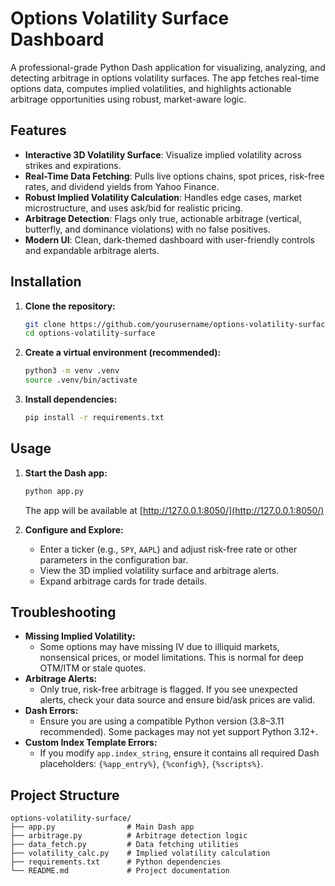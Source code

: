# Options Volatility Surface Dashboard

A professional-grade Python Dash application for visualizing, analyzing, and detecting arbitrage in options volatility surfaces. The app fetches real-time options data, computes implied volatilities, and highlights actionable arbitrage opportunities using robust, market-aware logic.

## Features
- **Interactive 3D Volatility Surface**: Visualize implied volatility across strikes and expirations.
- **Real-Time Data Fetching**: Pulls live options chains, spot prices, risk-free rates, and dividend yields from Yahoo Finance.
- **Robust Implied Volatility Calculation**: Handles edge cases, market microstructure, and uses ask/bid for realistic pricing.
- **Arbitrage Detection**: Flags only true, actionable arbitrage (vertical, butterfly, and dominance violations) with no false positives.
- **Modern UI**: Clean, dark-themed dashboard with user-friendly controls and expandable arbitrage alerts.

## Installation

1. **Clone the repository:**
   ```bash
   git clone https://github.com/yourusername/options-volatility-surface.git
   cd options-volatility-surface
   ```

2. **Create a virtual environment (recommended):**
   ```bash
   python3 -m venv .venv
   source .venv/bin/activate
   ```

3. **Install dependencies:**
   ```bash
   pip install -r requirements.txt
   ```

## Usage

1. **Start the Dash app:**
   ```bash
   python app.py
   ```
   The app will be available at [http://127.0.0.1:8050/](http://127.0.0.1:8050/)

2. **Configure and Explore:**
   - Enter a ticker (e.g., `SPY`, `AAPL`) and adjust risk-free rate or other parameters in the configuration bar.
   - View the 3D implied volatility surface and arbitrage alerts.
   - Expand arbitrage cards for trade details.

## Troubleshooting

- **Missing Implied Volatility:**
  - Some options may have missing IV due to illiquid markets, nonsensical prices, or model limitations. This is normal for deep OTM/ITM or stale quotes.
- **Arbitrage Alerts:**
  - Only true, risk-free arbitrage is flagged. If you see unexpected alerts, check your data source and ensure bid/ask prices are valid.
- **Dash Errors:**
  - Ensure you are using a compatible Python version (3.8–3.11 recommended). Some packages may not yet support Python 3.12+.
- **Custom Index Template Errors:**
  - If you modify `app.index_string`, ensure it contains all required Dash placeholders: `{%app_entry%}`, `{%config%}`, `{%scripts%}`.

## Project Structure

```
options-volatility-surface/
├── app.py                # Main Dash app
├── arbitrage.py          # Arbitrage detection logic
├── data_fetch.py         # Data fetching utilities
├── volatility_calc.py    # Implied volatility calculation
├── requirements.txt      # Python dependencies
└── README.md             # Project documentation
```
